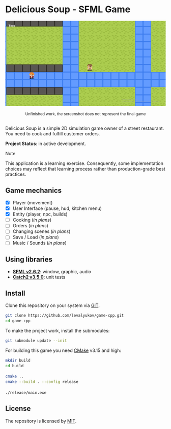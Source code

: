 # Delicious Soup - SFML Game

![screenshot](assets/preview.png)
<p align="center" style="font-size:12px">Unfinished work, the screenshot does not represent the final game</p>
<br>
Delicious Soup is a simple 2D simulation game owner of a street restaurant. You need to cook and fulfill customer orders.

**Project Status**: in active development.

> [!NOTE]  
> This application is a learning exercise. Consequently, some implementation choices may reflect that learning process rather than production-grade best practices.

## Game mechanics

- [X] Player (movement)
- [X] User Interface (pause, hud, kitchen menu)
- [X] Entity (player, npc, builds)
- [ ] Cooking (*in plans*)
- [ ] Orders (*in plans*)
- [ ] Changing scenes (*in plans*)
- [ ] Save / Load (*in plans*)
- [ ] Music / Sounds (*in plans*)

## Using libraries

- **[SFML v2.6.2](https://github.com/SFML/SFML/tree/2.6.2)**: window, graphic, audio
- **[Catch2 v3.5.0](https://github.com/catchorg/Catch2/tree/v3.5.0)**: unit tests

## Install

Clone this repository on your system via [GIT](https://git-scm.com/downloads).

```bash
git clone https://github.com/levalyukov/game-cpp.git
cd game-cpp
```

To make the project work, install the submodules:

```bash
git submodule update --init
```

For building this game you need [CMake](https://cmake.org/download/) v3.15 and high:

```bash
mkdir build
cd build

cmake ..
cmake --build . --config release

./release/main.exe
```

## License

The repository is licensed by [MIT](license).